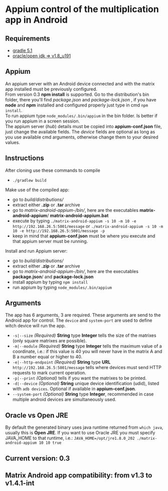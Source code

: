 # Appium control of the multiplication app in Android

## Requirements
- [gradle 5.1](https://gradle.org/releases/)
- [oracle/open jdk => v1.8_u191](https://www.oracle.com/technetwork/java/javase/downloads/jdk8-downloads-2133151.html)


## Appium
An appium server with an Android device connected and with the matrix app installed must be previously configured.  
From version 0.3 **npm install** is supported. Go to the distribution's  bin folder, there you'll find _package.json_
and _package-lock.json_ , if you have **node** and **npm** installed and configured properly just type in cmd
`npm install`.  
To run appium type `node_modules/.bin/appium` in the bin folder. Is better if you run appium in a screen session.  
The appium server (*hub*) details must be copied into **appium-conf.json** file, just change the available fields.
The *device* fields are optional as long as you use available cmd arguments, otherwise change them to your desired
values.  


## Instructions
After cloning use these commands to compile
- `./gradlew build`

Make use of the compiled app:
- go to *build/distributions/*
- extract either **.zip** or **.tar** archive
- go to *matrix-android-appium-<version>/bin/*, here are the executables **matrix-android-appium**/
**matrix-android-appium.bat**
- execute by typing `./matrix-android-appium -s 10 -m 10 -e http://192.168.26.5:5001/message` or
 `./matrix-android-appium -s 10 -m 10 -e http://192.168.26.5:5001/message -p`
- keep in mind that **appium-conf.json** must be where you execute and that appium server must be running.

Install and run Appium server:
- go to *build/distributions/*
- extract either **.zip** or **.tar** archive
- go to *matrix-android-appium-<version>/bin/*, here are the executables **package.json**/ and
**package-lock.json**
- install appium by typing `npm install` 
- run appium by typing `node_modules/.bin/appium`


## Arguments
The app has 6 arguments, 3 are required. These arguments are send to the Android app for control.
The `device` and `system-port` are used to define witch device will run the app.
- `-s|--size` _(Required)_ **String** type **Integer** tells the size of the matrixes
(only square matrixes are possible).
- `-m|--module` _(Required)_ **String** type **Integer** tells the maximum value of a coordinate,
i.e.: if this value is 40 you will never have in the matrix A and B a number equal or higher to 40.
- `-e|--http-endpoint` _(Required)_ **String** type **URL** `http://192.168.26.5:5001/message` tells where
devices must send HTTP requests to mark current operation.
- `-p|--print` _(Optional)_ tells if you want the matrixes to be printed.
- `-d|--device` _(Optional)_ **String** unique device identification (udid), listed with `adb devices`. Optional if
available in **appium-conf.json**.
- `--system-port` _(Optional)_ **String** type **Integer**, recommended in case multiple android devices are
simultaneously used.


## Oracle vs Open JRE
By default the generated binary uses java runtime returned from `which java`, usually this is **Open JRE**. If you want
to use Oracle JRE you must specify JAVA_HOME to that runtime, i.e.: 
`JAVA_HOME=/opt/jre1.8.0_202 ./matrix-android-appium 10 10 true`

## Current version: 0.3
## Matrix Android app compatibility: from v1.3 to v1.4.1-int
